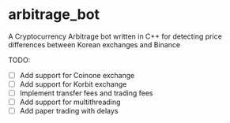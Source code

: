 # arbitrage_bot
A Cryptocurrency Arbitrage bot written in C++ for detecting price differences between Korean exchanges and Binance

TODO:
- [ ] Add support for Coinone exchange
- [ ] Add support for Korbit exchange
- [ ] Implement transfer fees and trading fees
- [ ] Add support for multithreading
- [ ] Add paper trading with delays 
